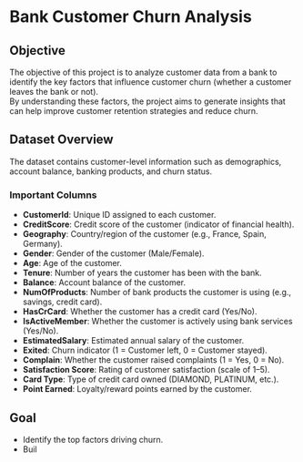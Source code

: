 # Bank Customer Churn Analysis

## Objective
The objective of this project is to analyze customer data from a bank to identify the key factors that influence customer churn (whether a customer leaves the bank or not).  
By understanding these factors, the project aims to generate insights that can help improve customer retention strategies and reduce churn.

## Dataset Overview
The dataset contains customer-level information such as demographics, account balance, banking products, and churn status.

### Important Columns
- **CustomerId**: Unique ID assigned to each customer.  
- **CreditScore**: Credit score of the customer (indicator of financial health).  
- **Geography**: Country/region of the customer (e.g., France, Spain, Germany).  
- **Gender**: Gender of the customer (Male/Female).  
- **Age**: Age of the customer.  
- **Tenure**: Number of years the customer has been with the bank.  
- **Balance**: Account balance of the customer.  
- **NumOfProducts**: Number of bank products the customer is using (e.g., savings, credit card).  
- **HasCrCard**: Whether the customer has a credit card (Yes/No).  
- **IsActiveMember**: Whether the customer is actively using bank services (Yes/No).  
- **EstimatedSalary**: Estimated annual salary of the customer.  
- **Exited**: Churn indicator (1 = Customer left, 0 = Customer stayed).  
- **Complain**: Whether the customer raised complaints (1 = Yes, 0 = No).  
- **Satisfaction Score**: Rating of customer satisfaction (scale of 1–5).  
- **Card Type**: Type of credit card owned (DIAMOND, PLATINUM, etc.).  
- **Point Earned**: Loyalty/reward points earned by the customer.  

## Goal
- Identify the top factors driving churn.  
- Buil

